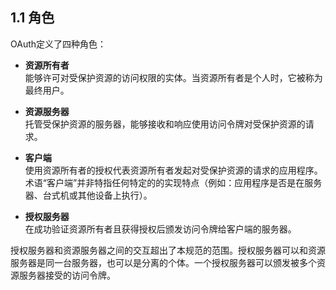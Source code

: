 ## 1.1 角色

OAuth定义了四种角色：

- **资源所有者**  
  能够许可对受保护资源的访问权限的实体。当资源所有者是个人时，它被称为最终用户。

- **资源服务器**  
  托管受保护资源的服务器，能够接收和响应使用访问令牌对受保护资源的请求。

- **客户端**  
  使用资源所有者的授权代表资源所有者发起对受保护资源的请求的应用程序。术语“客户端”并非特指任何特定的的实现特点（例如：应用程序是否是在服务器、台式机或其他设备上执行）。

- **授权服务器**  
  在成功验证资源所有者且获得授权后颁发访问令牌给客户端的服务器。

授权服务器和资源服务器之间的交互超出了本规范的范围。授权服务器可以和资源服务器是同一台服务器，也可以是分离的个体。一个授权服务器可以颁发被多个资源服务器接受的访问令牌。
